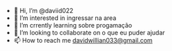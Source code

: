 - 👋 Hi, I’m @daviid022
- 👀 I’m interested in  ingressar na area
- 🌱 I’m crrently learning  sobre progamação
- 💞️ I’m looking to collaborate on  o que eu puder ajudar
- 📫 How to reach me davidwillian033@gmail.com

<!---
daviid022/daviid022 is a ✨ special ✨ repository because its `README.md` (this file) appears on your GitHub profile.
You can click the Preview link to take a look at your changes.
--->
